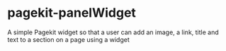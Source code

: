 # pagekit-panelWidget
A simple Pagekit widget so that a user can add an image, a link, title and text to a section on a page using a widget
